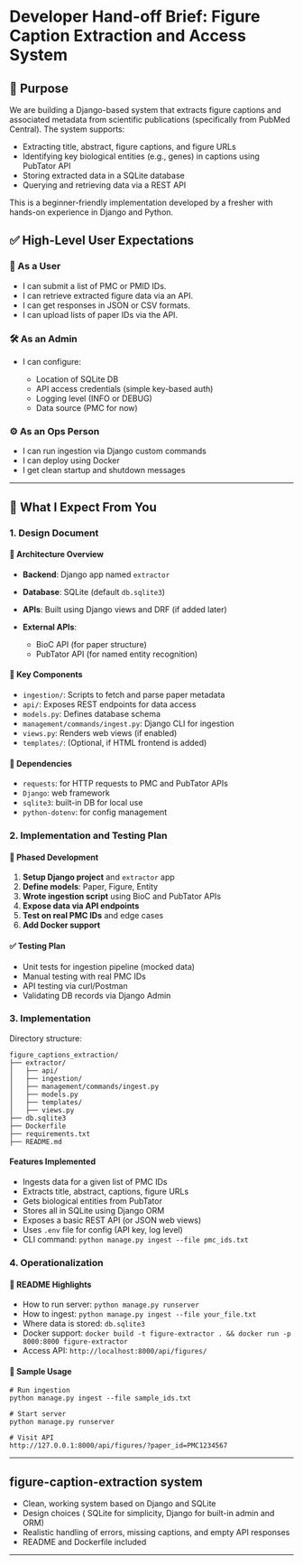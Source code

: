 # Developer Hand-off Brief: Figure Caption Extraction and Access System

## 🎯 Purpose

We are building a Django-based system that extracts figure captions and associated metadata from scientific publications (specifically from PubMed Central). The system supports:

* Extracting title, abstract, figure captions, and figure URLs
* Identifying key biological entities (e.g., genes) in captions using PubTator API
* Storing extracted data in a SQLite database
* Querying and retrieving data via a REST API

This is a beginner-friendly implementation developed by a fresher with hands-on experience in Django and Python.

## ✅ High-Level User Expectations

### 👤 As a User

* I can submit a list of PMC or PMID IDs.
* I can retrieve extracted figure data via an API.
* I can get responses in JSON or CSV formats.
* I can upload lists of paper IDs via the API.

### 🛠️ As an Admin

* I can configure:

  * Location of SQLite DB
  * API access credentials (simple key-based auth)
  * Logging level (INFO or DEBUG)
  * Data source (PMC for now)


### ⚙️ As an Ops Person

* I can run ingestion via Django custom commands
* I can deploy using Docker
* I get clean startup and shutdown messages

---

## 📝 What I Expect From You

### 1. Design Document

#### 🧱 Architecture Overview

* **Backend**: Django app named `extractor`
* **Database**: SQLite (default `db.sqlite3`)
* **APIs**: Built using Django views and DRF (if added later)
* **External APIs**:

  * BioC API (for paper structure)
  * PubTator API (for named entity recognition)

#### 🔑 Key Components

* `ingestion/`: Scripts to fetch and parse paper metadata
* `api/`: Exposes REST endpoints for data access
* `models.py`: Defines database schema
* `management/commands/ingest.py`: Django CLI for ingestion
* `views.py`: Renders web views (if enabled)
* `templates/`: (Optional, if HTML frontend is added)

#### 🧩 Dependencies

* `requests`: for HTTP requests to PMC and PubTator APIs
* `Django`: web framework
* `sqlite3`: built-in DB for local use
* `python-dotenv`: for config management

### 2. Implementation and Testing Plan

#### 🔄 Phased Development

1. **Setup Django project** and `extractor` app
2. **Define models**: Paper, Figure, Entity
3. **Wrote ingestion script** using BioC and PubTator APIs
4. **Expose data via API endpoints**
5. **Test on real PMC IDs** and edge cases
6. **Add Docker support**


#### ✅ Testing Plan

* Unit tests for ingestion pipeline (mocked data)
* Manual testing with real PMC IDs
* API testing via curl/Postman
* Validating DB records via Django Admin

### 3. Implementation

Directory structure:

```
figure_captions_extraction/
├── extractor/
│   ├── api/
│   ├── ingestion/
│   ├── management/commands/ingest.py
│   ├── models.py
│   ├── templates/
│   ├── views.py
├── db.sqlite3
├── Dockerfile
├── requirements.txt
├── README.md
```

#### Features Implemented

* Ingests data for a given list of PMC IDs
* Extracts title, abstract, captions, figure URLs
* Gets biological entities from PubTator
* Stores all in SQLite using Django ORM
* Exposes a basic REST API (or JSON web views)
* Uses `.env` file for config (API key, log level)
* CLI command: `python manage.py ingest --file pmc_ids.txt`

### 4. Operationalization

#### 📘 README Highlights

* How to run server: `python manage.py runserver`
* How to ingest: `python manage.py ingest --file your_file.txt`
* Where data is stored: `db.sqlite3`
* Docker support: `docker build -t figure-extractor . && docker run -p 8000:8000 figure-extractor`
* Access API: `http://localhost:8000/api/figures/`

#### 🧪 Sample Usage

```
# Run ingestion
python manage.py ingest --file sample_ids.txt

# Start server
python manage.py runserver

# Visit API
http://127.0.0.1:8000/api/figures/?paper_id=PMC1234567
```

---

## figure-caption-extraction system

* Clean, working system based on Django and SQLite
* Design choices ( SQLite for simplicity, Django for built-in admin and ORM)
* Realistic handling of errors, missing captions, and empty API responses
* README and Dockerfile included

---

